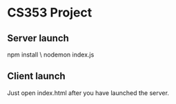 # CS353 Project

## Server launch

npm install \\
nodemon index.js

## Client launch

Just open index.html after you have launched the server.
